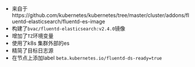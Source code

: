 
- 来自于https://github.com/kubernetes/kubernetes/tree/master/cluster/addons/fluentd-elasticsearch/fluentd-es-image
- 构建了`bvac/fluentd-elasticsearch:v2.4.0`镜像
- 增加了`TZ`环境变量
- 使用了k8s 集群外部的es
- 精简了目标日志源
- 在节点上添加label `beta.kubernetes.io/fluentd-ds-ready=true`
